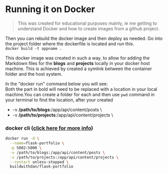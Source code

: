 # Running it on Docker

> This was created for educational purposes mainly, ie me getting to understand Docker and how to create images from a github project.

Then you can rebuild the docker image and then deploy as needed. Go into the project folder where the dockerfile is located and run this.  
`docker build -t appname .`

This docker image was created in such a way, to allow for adding the Markdown files for the <strong>blogs</strong> and <strong>projects</strong> locally in your docker host machine. This is achieved by created a symlink between the container folder and the host system.

In the "docker run" command below you will see:  
Both the part in bold will need to be replaced with a location in your local machine.You can create a folder for each and then use `pwd` command in your terminal to find the location, after your created

- -v <strong>/path/to/blogs</strong>:/app/api/content/posts \
- -v <strong>/path/to/projects</strong>:/app/api/content/projects \

### docker cli ([click here for more info](https://docs.docker.com/engine/reference/commandline/cli/))

```bash
docker run -d \
  --name=flask-portfolio \
  -p 5002:5000 \
  -v /path/to/blogs:/app/api/content/posts \
  -v /path/to/projects:/app/api/content/projects \
  --restart unless-stopped \
  buildwithdan/flask-portfolio

```
